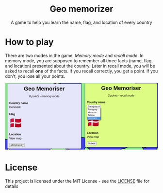 <h1 align="center">Geo memorizer</h1>
<p align="center">A game to help you learn the name, flag, and location of every country</p>

# How to play

There are two modes in the game. _Memory mode_ and _recall mode_. In memory mode, you are supposed to remember all three facts (name, flag, and location) presented about the country. Later in recall mode, you will be asked to recall **one** of the facts. If you recall correctly, you get a point. If you don't, you lose all your points.

![modes](./modes-preview.png)

# License

This project is licensed under the MIT License - see the [LICENSE](LICENSE) file for details
